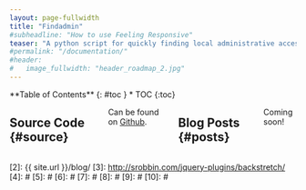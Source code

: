 ```yaml
---
layout: page-fullwidth
title: "Findadmin"
#subheadline: "How to use Feeling Responsive"
teaser: "A python script for quickly finding local administrative access to Windows hosts."
#permalink: "/documentation/"
#header:
#   image_fullwidth: "header_roadmap_2.jpg"
---
```

<div class="row">
<div class="medium-4 medium-push-8 columns" markdown="1">
<div class="panel radius" markdown="1">
**Table of Contents**
{: #toc }
*  TOC
{:toc}
</div>
</div><!-- /.medium-4.columns -->



<div class="medium-8 medium-pull-4 columns" markdown="1">
<!-- {% include _improve_content.html %} -->

## Source Code   {#source}

Can be found on [Github](https://github.com/porterhau5/Sleat).

## Blog Posts   {#posts}

Coming soon!


<!--
## Different Page/Posts Formats   {#formats}

*Feeling Responsive* supports you with different templates for your content. These are the actual page/post formats:

### Page/Post
The [page/post format]({{ site.url }}/design/page/) has no sidebar by default, its content is centered and beneath the content the visitor gets some metadata like categories, tags, date and author if provided via data in front matter of the post.

use in front matter via: `layout: page`

### Page/Post with a left or right sidebar
If you want to show the sidebar, just enter `sidebar: left` or `sidebar: right` in front matter, and *whoops, there it is*! To customize the content of the sidebar, open `_includes/sidebar`.


### Page/Post with or without metadata
If you want to show metadata like categories, tags and date at the end of the page, just enter `show_meta: true`. It's on by default. You can change it via `config.yml`. To turn of metadata just enter – *yes, you guessed right* – `show_meta: false`.



### Page Full Width
If you want full control of styling a page, then use the [page fullwidth template]({{ site.url }}/design/page-fullwidth/). To set up a grid, just use the [foundation grid system](http://foundation.zurb.com/docs/components/grid.html).

use in front matter via: `layout: page-fullwidth`


### Frontpage
This template is special. It allows you to define three *widgets* which are displayed with a headline, image, description and a link to the content. It's used for the [homepage]({{ site.url }}) of this website.

use in front matter via: `layout: frontpage`


### Video
If you're a video producer or cineast, you'll like the [video template]({{ site.url }}/design/video/). It darkens the layout to black and lets the video stand out full-width.

use in front matter via: `layout: video`

<small markdown="1">[Up to table of contents](#toc)</small>
{: .text-right }




## Style your content with   {#styling}

Feeling Responsive offers lots of possibilities to style your articles. You can style your content in different ways. There are elements like subheadlines, feature images, header images, homepage images, meta data like categories and tags and many more.


### subheadlines

If you need a subheadline for an article, just define a subheadline in front matter like this:

`subheadline:  "Subheadline"`

### Quotes

Quotes mix it up a little bit, if you write long articles. So use quotes:

> Age is an issue of mind over matter. If you don't mind, it doesn't matter.
<cite>Mark Twain</cite>

<small markdown="1">[Up to table of contents](#toc)</small>
{: .text-right }


## Comments

You can use comments with *Feeling Responsive* by the way of Disqus. If you want to use Disqus-Comments just open `config.yml` and add your `disqus_shortname`. [More on how to use Disqus ›](https://disqus.com/websites/)

By default comments are turned off. You can customize the default behaviour in `config.yml`. To **turn on comments** just add `comments: true` to front matter using the page layout `layout: page`.

<small markdown="1">[Up to table of contents](#toc)</small>
{: .text-right }




## Responsive Videos

With foundation responsive videos are easy. [More ›](http://foundation.zurb.com/docs/components/flex_video.html)

<div class="flex-video">
        <iframe width="1280" height="720" src="//www.youtube.com/embed/WoHxoz_0ykI" frameborder="0" allowfullscreen></iframe>
</div>

### Code to use for flexible videos

{% highlight html %}
<div class="flex-video">
  <iframe with video />
</div>
{% endhighlight %}


<img class="t60" src="{{ site.url }}/images/header_homepage_13.jpg" alt="">

## Images: Title, Thumbnails, Homepage   {#images}

There are several types of images you can define via front matter. If you want to change the images used in the header have a look at [Style your Header]({{ site.url }}/headers/).


### Title Images

~~~
image:
    title: image.jpg
~~~


### Thumbnails

Thumbnails are used on archive pages like the [blog index][2]. They have a size of 150x150 pixels. Define them in front matter like this:

~~~
image:
    thumb: thumbnail_image.jpg
~~~


### Homepage Image

If you want to feature an article on the homepage with a huge image, then use the homepage image with a width of 970 pixels. If no homepage image is defined *Feeling Responsive* writes instead *New Blog Articles* over the blog entries. Define the homepage image like this:

~~~
image:
    homepage: header_homepage_13.jpg
~~~



### Captions with URL

Sometimes you want to give credit to the creator of your images, maybe with a link. Especially when you use Creative Commons-images like I do for this website. Just add the following front matter and *Feeling Responsive* does the rest:

~~~
image:
    title: header_image.jpg
    caption: Image by Phlow
    caption_url: "http://phlow.de/"
~~~

### Define all images for an article

~~~
image:
    title: title_image.jpg
    thumb: thumbnail_image.jpg
    homepage: header_homepage_13.jpg
    caption: Image by Phlow
    caption_url: "http://phlow.de/"
~~~


<small markdown="1">[Up to table of contents](#toc)</small>
{: .text-right }


## Create a Table of Contents
{: .t60}

With the Kramdown parser for Markdown you can render a table of contents for your documents. Just insert the following HTML in your post before the actual content. More information on [»Automatic ›Table of Contents‹ Generation«][1].

### Bare Bones Version
{% highlight html %}
### Table of Contents
*  Auto generated table of contents
{:toc}
{% endhighlight %}

### Foundation panel version

{% highlight html %}
<div class="panel radius" markdown="1">
**Table of Contents**
{: #toc }
*  TOC
{:toc}
</div>
{% endhighlight %}
<small markdown="1">[Up to table of contents](#toc)</small>
{: .text-right }

## Breadcrumbs

To turn on breadcrumbs, just use...

{% highlight html %}
breadcrumb: true
{% endhighlight %}


## Includes
{: .t60}

Includes can be very helpful to spice up your content. You can use includes in your Markdown-files with ease: Just call them with some Liquid code.

### list-posts.html

The `list-posts.html`-include is a loop to list posts. It's a helper to add some additional content fast and easy. You can use it in individual posts for example. Which parameters you use, depends on you.

Possible parameter for the loop:

- entries › define the number of entries to show
- offset › define the offset (number of entries to skip before displaying the first one)
- category › define **only one** category to display according entries

The loop looks like this when you use all parameters. Single parameters are possible of course.

~~~
{% raw %}{% include list-posts entries='3' offset='1' category='design' %}{% endraw %}
~~~

### next-previous-post-in-category.html

This include creates a next/previous link to a post of the same category using the first categories-variable in front matter.

~~~
{% raw %} {% include next-previous-post-in-category %}{% endraw %}
~~~


### improve_content

If your content is on Jekyll you can use this include to automatically generate a »Edit on GitHub Link« to give people a possibility to improve your content. Got the idea from [Ben Balters Blog](http://ben.balter.com/).

~~~
{% raw %}{% include _improve_content.html %}{% endraw %}
~~~


### list-collection

This include lets you loop through a collection to list all entries in that collection. If you set »published: false« in front matter of a collection page the page gots filtered out via unless. The following example loops through a collection called *wordpress*.

~~~
{% raw %}{% include list-collection collection='wordpress' %}{% endraw %}
~~~


### alert – Embed an alert in your content

This include lets you easily display an alert. To use the include no `.html` ending is necessary. You can use five different kinds of alerts: `warning`, `info`, `success`, `alert` and `text`.

~~~
{% raw %}{% include alert warning='This is a warning.' %}
{% include alert info='An info box.' %}
{% include alert success='Yeah, you made it!' %}
{% include alert alert='Danger!' %}
{% include alert terminal='jekyll -serve' %}
{% include alert text='Just a note!' %}{% endraw %}
~~~

{% include alert warning='This is a warning.' %}
{% include alert info='An info box.' %}
{% include alert success='Yeah, you made it!' %}
{% include alert alert='Danger!' %}
{% include alert terminal='jekyll -serve' %}
{% include alert text='Just a note!' %}

You can even use `<html>`-tags inside the alert. Beware: Use " and ' properly.

~~~
{% raw %}{% include alert info='<em>Feeling Responsive</em> is listed on <a href="http://jekyllthemes.org/">http://jekyllthemes.org</a>' %}{% endraw %}
~~~

{% include alert info='<em>Feeling Responsive</em> is listed on <a href="http://jekyllthemes.org/">http://jekyllthemes.org</a>' %}

<small markdown="1">[Up to table of contents](#toc)</small>
{: .text-right }


## Javascript/Foundation modules

*Feeling Responsive* uses the foundation framework and some of its javascript components. I reduced the modules, to decrease page load and make the theme faster.

I only added one other javascript-module: [`backstretch`][3] by Scott Robbin. These modules are currently used by the theme and included in `javascript.min.js`. There is also a non-minified version, if you want to take a closer look: `javascript.js`.

~~~
/foundation/bower_components/foundation/js/vendor/jquery.js'
/foundation/bower_components/foundation/js/vendor/fastclick.js'
/foundation/bower_components/foundation/js/foundation.accordion.js'
/foundation/bower_components/foundation/js/foundation.clearing.js'
/foundation/bower_components/foundation/js/foundation.dropdown.js'
/foundation/bower_components/foundation/js/foundation.equalizer.js'
/foundation/bower_components/foundation/js/foundation.magellan.js'
/foundation/bower_components/foundation/js/foundation.topbar.js'
/foundation/js/jquery.backstretch.js'
~~~

{% include _improve_content.html %} -->

</div><!-- /.medium-8.columns -->
</div><!-- /.row -->

 [1]: http://kramdown.gettalong.org/converter/html.html#toc
 [2]: {{ site.url }}/blog/
 [3]: http://srobbin.com/jquery-plugins/backstretch/
 [4]: #
 [5]: #
 [6]: #
 [7]: #
 [8]: #
 [9]: #
 [10]: #
